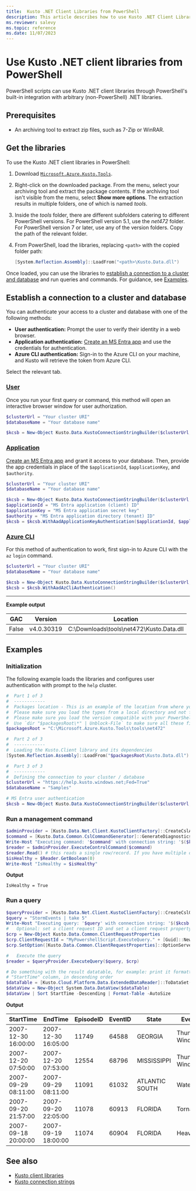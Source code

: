 ```yaml
---
title:  Kusto .NET Client Libraries from PowerShell
description: This article describes how to use Kusto .NET Client Libraries from PowerShell in Azure Data Explorer.
ms.reviewer: salevy
ms.topic: reference
ms.date: 11/07/2023
---
```

# Use Kusto .NET client libraries from PowerShell

PowerShell scripts can use Kusto .NET client libraries through
PowerShell's built-in integration with arbitrary (non-PowerShell) .NET libraries.

## Prerequisites

* An archiving tool to extract zip files, such as 7-Zip or WinRAR.

## Get the libraries

To use the Kusto .NET client libraries in PowerShell:

1. Download [`Microsoft.Azure.Kusto.Tools`](https://www.nuget.org/packages/Microsoft.Azure.Kusto.Tools/).
1. Right-click on the downloaded package. From the menu, select your archiving tool and extract the package contents. If the archiving tool isn't visible from the menu, select **Show more options**. The extraction results in multiple folders, one of which is named *tools*.
1. Inside the *tools* folder, there are different subfolders catering to different PowerShell versions. For PowerShell version 5.1, use the *net472* folder. For PowerShell version 7 or later, use any of the version folders. Copy the path of the relevant folder.
1. From PowerShell, load the libraries, replacing `<path>` with the copied folder path:

    ```powershell
    [System.Reflection.Assembly]::LoadFrom("<path>\Kusto.Data.dll")
    ```

Once loaded, you can use the libraries to [establish a connection to a cluster and database](#establish-a-connection-to-a-cluster-and-database) and run queries and commands. For guidance, see [Examples](#examples).

## Establish a connection to a cluster and database

You can authenticate your access to a cluster and database with one of the following methods:

* **User authentication:** Prompt the user to verify their identity in a web browser.
* **Application authentication:** [Create an MS Entra app](../../../provision-entra-id-app.md) and use the credentials for authentication.
* **Azure CLI authentication:** Sign-in to the Azure CLI on your machine, and Kusto will retrieve the token from Azure CLI.

Select the relevant tab.

### [User](#tab/user)

Once you run your first query or command, this method will open an interactive browser window for user authorization.

```powershell
$clusterUrl = "Your cluster URI"
$databaseName = "Your database name"

$kcsb = New-Object Kusto.Data.KustoConnectionStringBuilder($clusterUrl, $databaseName)
```

### [Application](#tab/app)

[Create an MS Entra app](../../../provision-entra-id-app.md) and grant it access to your database. Then, provide the app credentials in place of the `$applicationId`, `$applicationKey`, and `$authority`.

```powershell
$clusterUrl = "Your cluster URI"
$databaseName = "Your database name"

$kcsb = New-Object Kusto.Data.KustoConnectionStringBuilder($clusterUrl, $databaseName)
$applicationId = "MS Entra application (client) ID"
$applicationKey = "MS Entra application secret key"
$authority = "MS Entra application directory (tenant) ID"
$kcsb = $kcsb.WithAadApplicationKeyAuthentication($applicationId, $applicationKey, $authority)
```

### [Azure CLI](#tab/azure-cli)

For this method of authentication to work, first sign-in to Azure CLI with the `az` `login` command.

```powershell
$clusterUrl = "Your cluster URI"
$databaseName = "Your database name"

$kcsb = New-Object Kusto.Data.KustoConnectionStringBuilder($clusterUrl, $databaseName)
$kcsb = $kcsb.WithAadAzCliAuthentication()
```

---

**Example output**

| GAC | Version | Location |
|--|--|--|
| False | v4.0.30319 | C:\Downloads\tools\net472\Kusto.Data.dll |

## Examples

### Initialization

The following example loads the libraries and configures user authentication with prompt to the `help` cluster.

```powershell
#  Part 1 of 3
#  ------------
#  Packages location - This is an example of the location from where you extract the Microsoft.Azure.Kusto.Tools package
#  Please make sure you load the types from a local directory and not from a remote share
#  Please make sure you load the version compatible with your PowerShell version (see explanations above)
#  Use `dir "$packagesRoot\*" | Unblock-File` to make sure all these files can be loaded and executed
$packagesRoot = "C:\Microsoft.Azure.Kusto.Tools\tools\net472"

#  Part 2 of 3
#  ------------
#  Loading the Kusto.Client library and its dependencies
[System.Reflection.Assembly]::LoadFrom("$packagesRoot\Kusto.Data.dll")

#  Part 3 of 3
#  ------------
#  Defining the connection to your cluster / database
$clusterUrl = "https://help.kusto.windows.net;Fed=True"
$databaseName = "Samples"

# MS Entra user authentication
$kcsb = New-Object Kusto.Data.KustoConnectionStringBuilder($clusterUrl, $databaseName)
```

### Run a management command

```powershell
$adminProvider = [Kusto.Data.Net.Client.KustoClientFactory]::CreateCslAdminProvider($kcsb)
$command = [Kusto.Data.Common.CslCommandGenerator]::GenerateDiagnosticsShowCommand()
Write-Host "Executing command: '$command' with connection string: '$($kcsb.ToString())'"
$reader = $adminProvider.ExecuteControlCommand($command)
$reader.Read() # this reads a single row/record. If you have multiple ones returned, you can read in a loop
$isHealthy = $Reader.GetBoolean(0)
Write-Host "IsHealthy = $isHealthy"
```

**Output**

```
IsHealthy = True
```

### Run a query

```powershell
$queryProvider = [Kusto.Data.Net.Client.KustoClientFactory]::CreateCslQueryProvider($kcsb)
$query = "StormEvents | take 5"
Write-Host "Executing query: '$query' with connection string: '$($kcsb.ToString())'"
#   Optional: set a client request ID and set a client request property (e.g. Server Timeout)
$crp = New-Object Kusto.Data.Common.ClientRequestProperties
$crp.ClientRequestId = "MyPowershellScript.ExecuteQuery." + [Guid]::NewGuid().ToString()
$crp.SetOption([Kusto.Data.Common.ClientRequestProperties]::OptionServerTimeout, [TimeSpan]::FromSeconds(30))

#   Execute the query
$reader = $queryProvider.ExecuteQuery($query, $crp)

# Do something with the result datatable, for example: print it formatted as a table, sorted by the
# "StartTime" column, in descending order
$dataTable = [Kusto.Cloud.Platform.Data.ExtendedDataReader]::ToDataSet($reader).Tables[0]
$dataView = New-Object System.Data.DataView($dataTable)
$dataView | Sort StartTime -Descending | Format-Table -AutoSize
```

**Output**

|StartTime           |EndTime             |EpisodeID |EventID |State          |EventType         |InjuriesDirect |InjuriesIndirect |DeathsDirect |DeathsIndirect
|---------           |-------             |--------- |------- |-----          |---------         |-------------- |---------------- |------------ |--------------
|2007-12-30 16:00:00 |2007-12-30 16:05:00 |    11749 |  64588 |GEORGIA        |Thunderstorm Wind |             0 |               0 |           0 |             0
|2007-12-20 07:50:00 |2007-12-20 07:53:00 |    12554 |  68796 |MISSISSIPPI    |Thunderstorm Wind |             0 |               0 |           0 |             0
|2007-09-29 08:11:00 |2007-09-29 08:11:00 |    11091 |  61032 |ATLANTIC SOUTH |Water spout       |             0 |               0 |           0 |             0
|2007-09-20 21:57:00 |2007-09-20 22:05:00 |    11078 |  60913 |FLORIDA        |Tornado           |             0 |               0 |           0 |             0
|2007-09-18 20:00:00 |2007-09-19 18:00:00 |    11074 |  60904 |FLORIDA        |Heavy Rain        |             0 |               0 |           0 |             0

## See also

* [Kusto client libraries](../client-libraries.md)
* [Kusto connection strings](../connection-strings/kusto.md)

